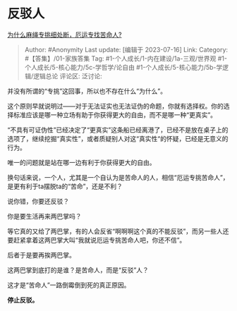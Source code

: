 # 反驳人
[为什么麻绳专挑细处断，厄运专找苦命人?](https://www.zhihu.com/question/495483711/answer/3120508353)

> Author: #Anonymity
> Last update: [编辑于 2023-07-16]
> Link:
> Category: #【答集】/01-家族答集
> Tag: #1-个人成长/1-内在建设/1a-三观/世界观 #1-个人成长/5-核心能力/5c-学哲学/论自由 #1-个人成长/5-核心能力/5b-学逻辑/逻辑总论 
> 评论区:
> 泛讨论:

并没有所谓的“专挑”这回事，所以也不存在什么“为什么”。

这个原则早就说明过——对于无法证实也无法证伪的命题，你就有选择权。你的选择标准应该是哪一种立场有助于你获得更大的自由，而不是哪一种“更真实”。

“不具有可证伪性”已经决定了“更真实”这条船已经离港了，已经不是放在桌子上的选项了，继续挖掘“真实性”，或者质疑别人对这“真实性“的怀疑，已经是无意义的行为。

唯一的问题就是站在哪一边有利于你获得更大的自由。

换句话来说，一个人，尤其是一个自认为是苦命人的人，相信“厄运专挑苦命人”，是更有利于ta摆脱ta的“苦命”，还是不利？

说你错，你要还反驳？

你是要生活再来两巴掌吗？

等它真的又给了两巴掌，有的人会反省“啊啊啊这个真的不能反驳”，而另一些人还要赶紧拿着这两巴掌大叫“我就说厄运专挑苦命人吧，你还不信”。

后者于是要再挨两巴掌。

这两巴掌到底打的是谁？是苦命人，而是“反驳”人？

这才是“苦命人”一路倒霉倒到死的真正原因。

**停止反驳。**
